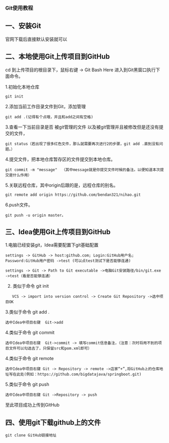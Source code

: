 ### Git使用教程

## 一、安装Git

官网下载后直接默认安装就可以

## 二、本地使用Git上传项目到GitHub

cd 到上传项目的根目录下，鼠标右键 -> Git Bash Here  进入到Git黑窗口执行下面命令。

1.初始化本地仓库

```
git init
```
2.添加当前工作目录文件到Git，添加管理
```
git add .(记得有个点哦，并且和add之间有空格)
```
3.查看一下当前目录是否 被git管理的文件 以及被git管理并且被修改但是还没有提交的文件，
```
git status（若出现了很多红色文件，那么就需要再次进行2的步骤，git add .直到没有问题。）
```
4.提交文件，把本地仓库暂存区的文件提交到本地仓库。
```
git commit -m "message"  （其中message就是你提交文件时候的备注。以便知道本次提交是什么作用）
```
5.关联远程仓库，其中origin后跟的是，远程仓库的别名。
```
git remote add origin https://github.com/bendan321/nihao.git
```
6.push文件。
```
git push -u origin master。
```

## 三、Idea使用Git上传项目到GitHub

1.电脑已经安装git，Idea需要配置下git基础配置
```
settings -> GitHub -> host:github.com; Login:GitHub用户名; Password:GitHub用户密码 ->test (可以点test测试下是否能够连通)

settings -> Git -> Path to Git executable ->电脑Git安装路径/bin/git.exe ->test（看是否能够连通）
```

2. 类似于命令 git init 
```
   VCS -> import into version control -> Create Git Repository ->选中项目OK
```

3.类似于命令 git add .
```
选中Idea中项目右键  Git->add
```
4.类似于命令 git commit
```
选中Idea中项目右键  Git->commit -> 填写commit信息备注，（注意：次时将用不到的项目文件可以勾选去了，只保留src和pom.xml即可）
```
4.类似于命令 git remote
```
选中Idea中项目右键 Git -> Repository -> remote ->店家“+”,将GitHub上的仓库地址写在此处(例如：https://github.com/bigdatajava/springboot.git)
```

5.类似于命令 git push
```
选中Idea中项目右键 Git ->Repository -> push
```

至此项目成功上传到GitHub

## 四、使用git下载github上的文件

```
git clone GitHub链接地址
```





